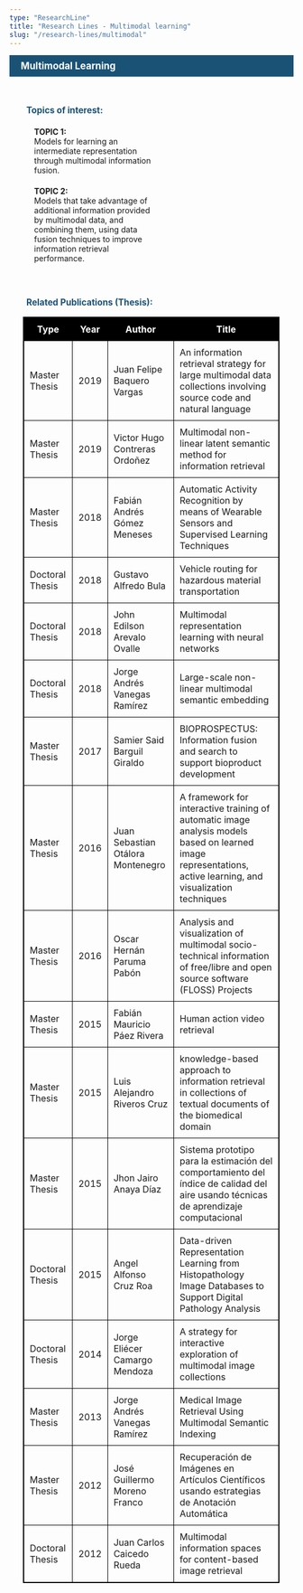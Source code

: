 ```yaml
---
type: "ResearchLine"
title: "Research Lines - Multimodal learning"
slug: "/research-lines/multimodal"
---
```


<style>

.title h1 {
    background-color: #1a5276;
    color: #fff;
    padding: 9px 0 9px 20px;
    font-size: 1.2em;
    margin: 10px 0 20px 0;
}

.topics {
    margin: 50px 0 50px 0;
}

.topics h3 {
    color: #1a5276;
    font-size: 1.1em;
    margin-left: 30px;
    margin-bottom: -4px;
}

.topics ul {
    list-style: none;
    display: flex;
    flex-wrap: wrap;
}

.topics ul>li {
    max-width: 45%;
    margin: 10px 20px 10px 20px;
}

.topics ul>li strong {
    text-transform: uppercase;
}

.topics ul>li p{
    font-size: .95em;
}

.publications {
    padding-bottom: 20px;
    max-width: 95%;
}

.publications h3 {
    color: #1a5276;
    font-size: 1.1em;
    margin-left: 30px;
}

.publications table {
    width: 95%;
    margin-left: 5%;
    border: 1px solid #000;
    border-collapse: collapse;
    overflow-x: auto;
}

.publications th, td {
    border: 1px solid #000;
    padding: 10px;
    overflow: auto;
}

.publications th {
    background-color: #000;
    color: #fff;
}

@media screen and (max-width: 768px) {

    .description {
        width: 90%;
        margin-top: 50px;
    }
    .topics ul {
        display: inline;
        margin: 0;
    }
    .topics ul li {
        max-width: 80%;
        margin-left: 12%;
        margin-bottom: 40px;
    }

}

</style>



<div class='title'>

# Multimodal Learning

</div>


<div class='topics'>

### Topics of interest:

* **Topic 1:** <br/> Models for learning an intermediate representation through multimodal information fusion.
* **Topic 2:** <br/> Models that take advantage of additional information provided by multimodal data, and combining them, using data fusion techniques to improve information retrieval performance.

</div>


<div class='publications'>

### Related Publications (Thesis):

| Type | Year | Author | Title |
|---|---|---|---|
| Master Thesis | 2019 | Juan Felipe Baquero Vargas | An information retrieval strategy for large multimodal data collections involving source code and natural language |
| Master Thesis | 2019 | Victor Hugo Contreras Ordoñez | Multimodal non-linear latent semantic method for information retrieval |
| Master Thesis | 2018 | Fabián Andrés Gómez Meneses | Automatic Activity Recognition by means of Wearable Sensors and Supervised Learning Techniques |
| Doctoral Thesis | 2018 | Gustavo Alfredo Bula | Vehicle routing for hazardous material transportation |
| Doctoral Thesis | 2018 | John Edilson Arevalo Ovalle | Multimodal representation learning with neural networks |
| Doctoral Thesis | 2018 | Jorge Andrés Vanegas Ramírez | Large-scale non-linear multimodal semantic embedding |
| Master Thesis | 2017 | Samier Said Barguil Giraldo | BIOPROSPECTUS: Information fusion and search to support bioproduct development |
| Master Thesis | 2016 | Juan Sebastian Otálora Montenegro | A framework for interactive training of automatic image analysis models based on learned image representations, active learning, and visualization techniques |
| Master Thesis | 2016 | Oscar Hernán Paruma Pabón | Analysis and visualization of multimodal socio-technical information of free/libre and open source software (FLOSS) Projects |
| Master Thesis | 2015 | Fabián Mauricio Páez Rivera | Human action video retrieval |
| Master Thesis | 2015 | Luis Alejandro Riveros Cruz | knowledge-based approach to information retrieval in collections of textual documents of the biomedical domain |
| Master Thesis | 2015 | Jhon Jairo Anaya Díaz | Sistema prototipo para la estimación del comportamiento del índice de calidad del aire usando técnicas de aprendizaje computacional |
| Doctoral Thesis | 2015 | Angel Alfonso Cruz Roa | Data-driven Representation Learning from Histopathology Image Databases to Support Digital Pathology Analysis |
| Doctoral Thesis | 2014 | Jorge Eliécer Camargo Mendoza | A strategy for interactive exploration of multimodal image collections |
| Master Thesis | 2013 | Jorge Andrés Vanegas Ramírez | Medical Image Retrieval Using Multimodal Semantic Indexing |
| Master Thesis | 2012 | José Guillermo Moreno Franco | Recuperación de Imágenes en Artículos Científicos usando estrategias de Anotación Automática |
| Doctoral Thesis | 2012 | Juan Carlos Caicedo Rueda | Multimodal information spaces for content-based image retrieval |

</div>